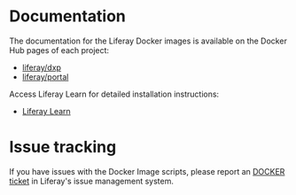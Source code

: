 # Documentation

The documentation for the Liferay Docker images is available on the Docker Hub pages of each project:

 - [liferay/dxp](https://hub.docker.com/r/liferay/dxp)
 - [liferay/portal](https://hub.docker.com/r/liferay/portal)


Access Liferay Learn for detailed installation instructions:
 - [Liferay Learn](https://learn.liferay.com/web/guest/w/dxp/getting-started/starting-with-a-docker-image)

# Issue tracking

If you have issues with the Docker Image scripts, please report an [DOCKER ticket](https://issues.liferay.com/browse/DOCKER) in Liferay's issue management system.
